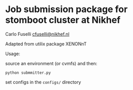 # Job submission package for stomboot cluster at Nikhef

Carlo Fuselli
cfuselli@nikhef.nl


Adapted from utilix package XENONnT


Usage: 

source an environment (or cvmfs) and then: 

`python submmitter.py`


set configs in the `configs/` directory
